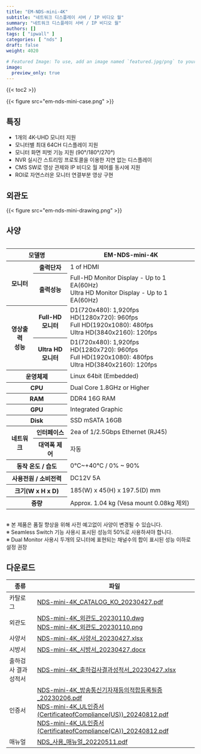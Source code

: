 ```yaml
---
title: "EM-NDS-mini-4K"
subtitle: "네트워크 디스플레이 서버 / IP 비디오 월"
summary: "네트워크 디스플레이 서버 / IP 비디오 월"
authors: []
tags: [ "ipwall" ]
categories: [ "nds" ]
draft: false
weight: 4020

# Featured Image: To use, add an image named `featured.jpg/png` to your page's folder.
image:
  preview_only: true
---
```


{{< toc2 >}}

<div class="container">
<div class="row justify-content-center">
<div class="col-sm-6">

{{< figure src="em-nds-mini-case.png" >}}

</div>
</div>
</div>

<div class="container">
<div class="row justify-content-center">
<div class="col-sm-8 pl-0">

## 특징

- 1개의 4K-UHD 모니터 지원 
- 모니터별 최대 64CH 디스플레이 지원
- 모니터 화면 피벗 기능 지원 (90°/180°/270°)
- NVR 실시간 스트리밍 프로토콜을 이용한 지연 없는 디스플레이 
- CMS SW로 영상 관제와 IP 비디오 월 제어를 동시에 지원
- ROI로 자연스러운 모니터 연결부분 영상 구현

</div>
<div class="col-sm-4 pl-0">

## 외관도

{{< figure src="em-nds-mini-drawing.png" >}}

</div>
</div>
</div>

## 사양

<div style="overflow-x: auto">
<table class="spec">
<thead>
<tr>
<th colspan="2">모델명</th>
<th>EM-NDS-mini-4K</th>
</tr>
</thead>
<tbody>
<tr>
<th rowspan="2">모니터</th>
<th>출력단자</th>
<td>1 of HDMI</td>
</tr>
<tr>
<th>출력성능</th>
<td>Full-HD Monitor Display - Up to 1 EA(60Hz)<br>Ultra HD Monitor Display - Up to 1 EA(60Hz)</td>
</tr>
<tr>
<th rowspan="2">영상출력<br>성능</th>
<th>Full-HD<br>모니터</th>
<td>D1(720x480): 1,920fps<br>
    HD(1280x720): 960fps<br>
    Full HD(1920x1080): 480fps<br>
    Ultra HD(3840x2160): 120fps</td>
</tr>
<tr>
<th>Ultra HD<br>모니터</th>
<td>D1(720x480): 1,920fps<br>
    HD(1280x720): 960fps<br>
    Full HD(1920x1080): 480fps<br>
    Ultra HD(3840x2160): 120fps</td>
</tr>
<tr>
<th colspan="2">운영체제</th>
<td>Linux 64bit (Embedded)</td>
</tr>
<tr>
<th colspan="2">CPU</th>
<td>Dual Core 1.8GHz or Higher</td>
</tr>
<tr>
<th colspan="2">RAM</th>
<td>DDR4 16G RAM</td>
</tr>
<tr>
<th colspan="2">GPU</th>
<td>Integrated Graphic</td>
</tr>
<tr>
<th colspan="2">Disk</th>
<td>SSD mSATA 16GB</td>
</tr>
<tr>
<th rowspan="2">네트워크</th>
<th>인터페이스</th>
<td>2ea of 1/2.5Gbps Ethernet (RJ45)</td>
</tr>
<tr>
<th>대역폭 제어</th>
<td>자동</td>
</tr>
<tr>
<th colspan="2">동작 온도 / 습도</th>
<td>0℃~+40℃ / 0% ~ 90%</td>
</tr>
<tr>
<th colspan="2">사용전원 / 소비전력</th>
<td>DC12V 5A</td>
</tr>
<tr>
<th colspan="2">크기(W x H x D)</th>
<td>185(W) x 45(H) x 197.5(D) mm</td>
</tr>
<tr>
<th colspan="2">중량</th>
<td>Approx. 1.04 kg (Vesa mount 0.08kg 제외)</td>
</tr>
</tbody>
</table>
</div>

※ 본 제품은 품질 향상을 위해 사전 예고없이 사양이 변경될 수 있습니다.  
※ Seamless Switch 기능 사용시 표시된 성능의 50%로 사용하셔야 합니다.  
※ Dual Monitor 사용시 두개의 모니터에 표현되는 채널수의 합이 표시된 성능 이하로 설정 권장

## 다운로드

종류 | 파일
---- | ----
카탈로그 | [NDS-mini-4K_CATALOG_KO_20230427.pdf](https://www.emstone.com/data/sales/ko/NDS-mini-4K_CATALOG_KO_20230427.pdf)
외관도 | [NDS-mini-4K_외관도_20230110.dwg](https://www.emstone.com/data/sales/ko/NDS-mini-4K_외관도_20230110.dwg)<br>[NDS-mini-4K_외관도_20230110.png](https://www.emstone.com/data/sales/ko/NDS-mini-4K_외관도_20230110.png)
사양서 | [NDS-mini-4K_사양서_20230427.xlsx](https://www.emstone.com/data/sales/ko/NDS-mini-4K_사양서_20230427.xlsx)
시방서 | [NDS-mini-4K_시방서_20230427.docx](https://www.emstone.com/data/sales/ko/NDS-mini-4K_시방서_20230427.docx)
출하검사 결과 성적서 | [NDS-mini-4K_출하검사결과성적서_20230427.xlsx](https://www.emstone.com/data/sales/ko/NDS-mini-4K_출하검사결과성적서_20230427.xlsx)
인증서 | [NDS-mini-4K_방송통신기자재등의적합등록필증_20230206.pdf](https://www.emstone.com/data/sales/ko/NDS-mini-4K_방송통신기자재등의적합등록필증_20230206.pdf)<br>[NDS-mini-4K_UL인증서(CertificateofCompliance(US))_20240812.pdf](https://www.emstone.com/data/sales/ko/NDS-mini-4K_UL인증서(CertificateofCompliance(US))_20240812.pdf)<br>[NDS-mini-4K_UL인증서(CertificateofCompliance(CA))_20240812.pdf](https://www.emstone.com/data/sales/ko/NDS-mini-4K_UL인증서(CertificateofCompliance(CA))_20240812.pdf)
매뉴얼 | [NDS_사용_매뉴얼_20220511.pdf](https://www.emstone.com/data/sales/ko/NDS_사용_매뉴얼_20220511.pdf)
